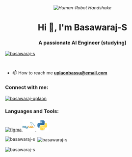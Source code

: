 <h6 align="center">
  <img align ="center"src="https://github.com/user-attachments/assets/c7025ac5-9c5f-42e6-bcd3-3f3b4e155102" alt="Human-Robot Handshake" height="250"/>
</h6>

<h1 align="center">Hi 👋, I'm Basawaraj-S</h1>
<h3 align="center">A passionate AI Engineer (studying)</h3>


<p align="left">
  <a href="https://github.com/ryo-ma/github-profile-trophy">
    <img src="https://github-profile-trophy.vercel.app/?username=basawaraj-s" alt="basawaraj-s" />
  </a>
</p>

<p align="left">
  <a href="https://twitter.com/" target="blank">
    <img src="https://img.shields.io/twitter/follow/?logo=twitter&style=for-the-badge" alt="" />
  </a>
</p>

- 📫 How to reach me **uplaonbassu@email.com**

<h3 align="left">Connect with me:</h3>
<p align="left">
  <a href="https://linkedin.com/in/basawaraj-uplaon" target="blank">
    <img align="center" src="https://raw.githubusercontent.com/rahuldkjain/github-profile-readme-generator/master/src/images/icons/Social/linked-in-alt.svg" alt="basawaraj-uplaon" height="30" width="40" />
  </a>
</p>

<h3 align="left">Languages and Tools:</h3>
<p align="left">
  <a href="https://www.figma.com/" target="_blank" rel="noreferrer">
    <img src="https://www.vectorlogo.zone/logos/figma/figma-icon.svg" alt="figma" width="40" height="40"/>
  </a> 
  <a href="https://www.mysql.com/" target="_blank" rel="noreferrer">
    <img src="https://raw.githubusercontent.com/devicons/devicon/master/icons/mysql/mysql-original-wordmark.svg" alt="mysql" width="40" height="40"/>
  </a> 
  <a href="https://www.python.org" target="_blank" rel="noreferrer">
    <img src="https://raw.githubusercontent.com/devicons/devicon/master/icons/python/python-original.svg" alt="python" width="40" height="40"/>
  </a>
</p>

<p>
  <img align="left" src="https://github-readme-stats.vercel.app/api/top-langs?username=basawaraj-s&show_icons=true&locale=en&layout=compact" alt="basawaraj-s" />
</p>

<p>&nbsp;
  <img align="center" src="https://github-readme-stats.vercel.app/api?username=basawaraj-s&show_icons=true&locale=en" alt="basawaraj-s" />
</p>

<p>
  <img align="center" src="https://github-readme-streak-stats.herokuapp.com/?user=basawaraj-s&" alt="basawaraj-s" />
</p>
